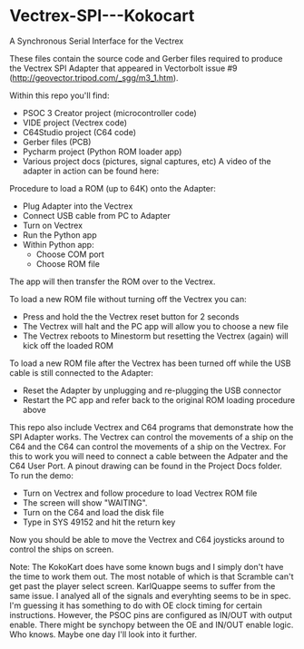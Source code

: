 # Vectrex-SPI---Kokocart
A Synchronous Serial Interface for the Vectrex

These files contain the source code and Gerber files required to produce the Vectrex SPI Adapter that appeared in Vectorbolt issue #9 (http://geovector.tripod.com/_sgg/m3_1.htm).   
 
Within this repo you'll find:
* PSOC 3 Creator project (microcontroller code)
* VIDE project (Vectrex code)
* C64Studio project (C64 code)
* Gerber files (PCB)
* Pycharm project (Python ROM loader app)
* Various project docs (pictures, signal captures, etc) 
A video of the adapter in action can be found here: 
 
Procedure to load a ROM (up to 64K) onto the Adapter: 
* Plug Adapter into the Vectrex
* Connect USB cable from PC to Adapter
* Turn on Vectrex
* Run the Python app
* Within Python app:
  * Choose COM port
  * Choose ROM file 

The app will then transfer the ROM over to the Vectrex.  

To load a new ROM file without turning off the Vectrex you can:  
* Press and hold the the Vectrex reset button for 2 seconds
* The Vectrex will halt and the PC app will allow you to choose a new file
* The Vectrex reboots to Minestorm but resetting the Vectrex (again) will kick off the loaded ROM    

To load a new ROM file after the Vectrex has been turned off while the USB cable is still connected to the Adapter:
* Reset the Adapter by unplugging and re-plugging the USB connector 
* Restart the PC app and refer back to the original ROM loading procedure above 

This repo also include Vectrex and C64 programs that demonstrate how the SPI Adapter works. The Vectrex can control the movements of a ship on the C64 and the C64 can control the movements of a ship on the Vectrex. For this to work you will need to connect a cable between the Adpater and the C64 User Port. A pinout drawing can be found in the Project Docs folder.  
To run the demo:
* Turn on Vectrex and follow procedure to load Vectrex ROM file
* The screen will show "WAITING".
* Turn on the C64 and load the disk file
* Type in SYS 49152 and hit the return key  

Now you should be able to move the Vectrex and C64 joysticks around to control the ships on screen.  

Note:
The KokoKart does have some known bugs and I simply don't have the time to work them out.
The most notable of which is that Scramble can't get past the player select screen.
KarlQuappe seems to suffer from the same issue.
I analyed all of the signals and everyhting seems to be in spec.
I'm guessing it has something to do with OE clock timing for certain instructions.
However, the PSOC pins are configured as IN/OUT with output enable.
There might be synchopy between the OE and IN/OUT enable logic. Who knows.
Maybe one day I'll look into it further.
